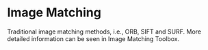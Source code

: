 # Image Matching
Traditional image matching methods, i.e., ORB, SIFT and SURF.
More detailed information can be seen in Image Matching Toolbox.
